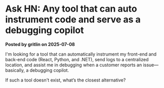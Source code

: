 # Ask HN: Any tool that can auto instrument code and serve as a debugging copilot

**Posted by gritlin on 2025-07-08**

I'm looking for a tool that can automatically instrument my front-end and back-end code (React, Python, and .NET), send logs to a centralized location, and assist me in debugging when a customer reports an issue—basically, a debugging copilot. 

If such a tool doesn't exist, what’s the closest alternative?